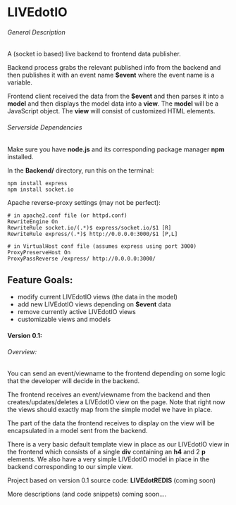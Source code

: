 LIVEdotIO
=========


###### General Description

A (socket io based) live backend to frontend data publisher.

Backend process grabs the relevant published info from the backend and then publishes
it with an event name **$event** where the event name is a variable.

Frontend client received the data from the **$event** and then parses it into a **model**
and then displays the model data into a **view**.
The **model** will be a JavaScript object.
The **view** will consist of customized HTML elements.

###### Serverside Dependencies

Make sure you have **node.js** and its corresponding package manager **npm** installed.

In the **Backend/** directory, run this on the terminal:
``` shell
npm install express
npm install socket.io
```

Apache reverse-proxy settings (may not be perfect):
```shell
# in apache2.conf file (or httpd.conf)
RewriteEngine On
RewriteRule socket.io/(.*)$ express/socket.io/$1 [R]
RewriteRule express/(.*)$ http://0.0.0.0:3000/$1 [P,L]
```
```shell
# in VirtualHost conf file (assumes express using port 3000)
ProxyPreserveHost On
ProxyPassReverse /express/ http://0.0.0.0:3000/
```


Feature Goals:
----------------
- modify current LIVEdotIO views (the data in the model)
- add new LIVEdotIO views depending on **$event** data
- remove currently active LIVEdotIO views
- customizable views and models


#### Version 0.1:
###### Overview:
You can send an event/viewname to the frontend depending on some logic that the developer
will decide in the backend.

The frontend receives an event/viewname from the backend and then creates/updates/deletes
a LIVEdotIO view on the page. Note that right now the views should exactly map from the
simple model we have in place.

The part of the data the frontend receives to display on the view will be encapsulated
in a model sent from the backend.

There is a very basic default template view in place as our LIVEdotIO view in the frontend
which consists of a single **div** containing an **h4** and 2 **p** elements.
We also have a very simple LIVEdotIO model in place in the backend corresponding to
our simple view.

Project based on version 0.1 source code: **LIVEdotREDIS** (coming soon)

More descriptions (and code snippets) coming soon....

